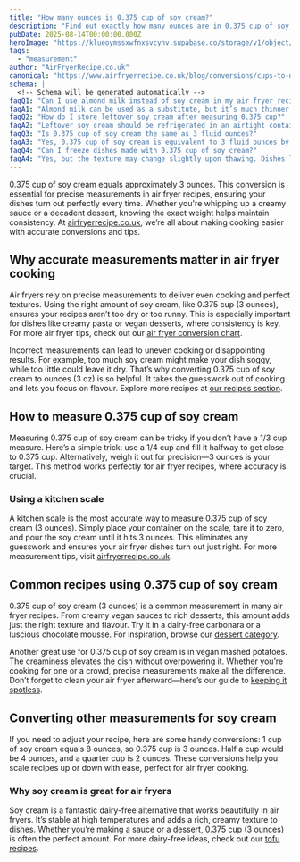 ```yaml
---
title: "How many ounces is 0.375 cup of soy cream?"
description: "Find out exactly how many ounces are in 0.375 cup of soy cream for perfect air fryer recipes every time. Convert with ease!"
pubDate: 2025-08-14T00:00:00.000Z
heroImage: "https://klueoymssxwfnxsvcyhv.supabase.co/storage/v1/object/public/Shmucket/how-many-ounces-is-0-375-cup-of-soy-cream.webp"
tags:
  - "measurement"
author: "AirFryerRecipe.co.uk"
canonical: "https://www.airfryerrecipe.co.uk/blog/conversions/cups-to-ounces/how-many-ounces-is-0-375-cup-of-soy-cream"
schema: |
  <!-- Schema will be generated automatically -->
faqQ1: "Can I use almond milk instead of soy cream in my air fryer recipe?"
faqA1: "Almond milk can be used as a substitute, but it’s much thinner than soy cream. For 0.375 cup (3 ounces) of soy cream, you might need to reduce the liquid elsewhere in the recipe or add a thickener like cornstarch. The texture and flavour will differ slightly, so adjust to taste."
faqQ2: "How do I store leftover soy cream after measuring 0.375 cup?"
faqA2: "Leftover soy cream should be refrigerated in an airtight container and used within 3-4 days. Shake well before using, as separation can occur. If you frequently use small amounts like 0.375 cup, consider buying smaller cartons to reduce waste."
faqQ3: "Is 0.375 cup of soy cream the same as 3 fluid ounces?"
faqA3: "Yes, 0.375 cup of soy cream is equivalent to 3 fluid ounces by volume. However, if you’re measuring by weight, the ounces may vary slightly depending on the brand and density of the soy cream. For air fryer recipes, either method works fine."
faqQ4: "Can I freeze dishes made with 0.375 cup of soy cream?"
faqA4: "Yes, but the texture may change slightly upon thawing. Dishes like soups or sauces with 0.375 cup of soy cream freeze well, but creamy desserts might separate. Reheat gently in the air fryer for best results, stirring occasionally to restore consistency."
---
```

<p>0.375 cup of soy cream equals approximately 3 ounces. This conversion is essential for precise measurements in air fryer recipes, ensuring your dishes turn out perfectly every time. Whether you're whipping up a creamy sauce or a decadent dessert, knowing the exact weight helps maintain consistency. At <a href=https://www.airfryerrecipe.co.uk>airfryerrecipe.co.uk</a>, we’re all about making cooking easier with accurate conversions and tips.</p>

<h2>Why accurate measurements matter in air fryer cooking</h2>
<p>Air fryers rely on precise measurements to deliver even cooking and perfect textures. Using the right amount of soy cream, like 0.375 cup (3 ounces), ensures your recipes aren’t too dry or too runny. This is especially important for dishes like creamy pasta or vegan desserts, where consistency is key. For more air fryer tips, check out our <a href=https://www.airfryerrecipe.co.uk/air-fryer-conversion-chart>air fryer conversion chart</a>.</p>
<p>Incorrect measurements can lead to uneven cooking or disappointing results. For example, too much soy cream might make your dish soggy, while too little could leave it dry. That’s why converting 0.375 cup of soy cream to ounces (3 oz) is so helpful. It takes the guesswork out of cooking and lets you focus on flavour. Explore more recipes at <a href=https://www.airfryerrecipe.co.uk/recipes>our recipes section</a>.</p>

<h2>How to measure 0.375 cup of soy cream</h2>
<p>Measuring 0.375 cup of soy cream can be tricky if you don’t have a 1/3 cup measure. Here’s a simple trick: use a 1/4 cup and fill it halfway to get close to 0.375 cup. Alternatively, weigh it out for precision—3 ounces is your target. This method works perfectly for air fryer recipes, where accuracy is crucial.</p>

<h3>Using a kitchen scale</h3>
<p>A kitchen scale is the most accurate way to measure 0.375 cup of soy cream (3 ounces). Simply place your container on the scale, tare it to zero, and pour the soy cream until it hits 3 ounces. This eliminates any guesswork and ensures your air fryer dishes turn out just right. For more measurement tips, visit <a href=https://www.airfryerrecipe.co.uk>airfryerrecipe.co.uk</a>.</p>

<h2>Common recipes using 0.375 cup of soy cream</h2>
<p>0.375 cup of soy cream (3 ounces) is a common measurement in many air fryer recipes. From creamy vegan sauces to rich desserts, this amount adds just the right texture and flavour. Try it in a dairy-free carbonara or a luscious chocolate mousse. For inspiration, browse our <a href=https://www.airfryerrecipe.co.uk/recipe-category/dessert>dessert category</a>.</p>
<p>Another great use for 0.375 cup of soy cream is in vegan mashed potatoes. The creaminess elevates the dish without overpowering it. Whether you’re cooking for one or a crowd, precise measurements make all the difference. Don’t forget to clean your air fryer afterward—here’s our guide to <a href=https://www.airfryerrecipe.co.uk/air-fryer-cleaner>keeping it spotless</a>.</p>

<h2>Converting other measurements for soy cream</h2>
<p>If you need to adjust your recipe, here are some handy conversions: 1 cup of soy cream equals 8 ounces, so 0.375 cup is 3 ounces. Half a cup would be 4 ounces, and a quarter cup is 2 ounces. These conversions help you scale recipes up or down with ease, perfect for air fryer cooking.</p>

<h3>Why soy cream is great for air fryers</h3>
<p>Soy cream is a fantastic dairy-free alternative that works beautifully in air fryers. It’s stable at high temperatures and adds a rich, creamy texture to dishes. Whether you’re making a sauce or a dessert, 0.375 cup (3 ounces) is often the perfect amount. For more dairy-free ideas, check out our <a href=https://www.airfryerrecipe.co.uk/recipe-category/tofu>tofu recipes</a>.</p>
